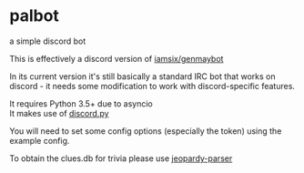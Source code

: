 # palbot
a simple discord bot

This is effectively a discord version of [iamsix/genmaybot](https://github.com/iamsix/genmaybot)

In its current version it's still basically a standard IRC bot that works on discord - it needs some modification to work with discord-specific features.

It requires Python 3.5+ due to asyncio  
It makes use of [discord.py](https://github.com/Rapptz/discord.py)

You will need to set some config options (especially the token) using the example config.

To obtain the clues.db for trivia please use [jeopardy-parser](https://github.com/whymarrh/jeopardy-parser)
